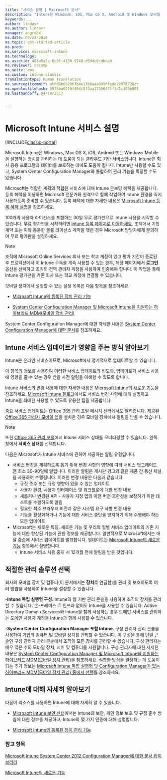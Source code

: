```yaml
---
title: "서비스 설명 | Microsoft 문서"
description: "Intune은 Windows, iOS, Mac OS X, Android 및 Windows 모바일 장치를 관리하는 데 유용한 클라우드 기반 서비스입니다."
keywords: 
author: lindavr
ms.author: lindavr
manager: angrobe
ms.date: 09/22/2016
ms.topic: get-started-article
ms.prod: 
ms.service: microsoft-intune
ms.technology: 
ms.assetid: 40fa5a2e-6c0f-4150-9740-d5ddc0cdbda0
ms.reviewer: cacamp
ms.suite: ems
ms.custom: intune-classic
translationtype: Human Translation
ms.sourcegitcommit: ab6d9b6b296fb4e1fb0aaa9496fede28976728dc
ms.openlocfilehash: 5975ba0219f464c8f5aa1735657ff3d1c186b991
ms.lasthandoff: 04/14/2017


---
```


# <a name="microsoft-intune-service-description"></a>Microsoft Intune 서비스 설명

[!INCLUDE[classic-portal](../includes/classic-portal.md)]

Microsoft Intune은 Windows, Mac OS X, iOS, Android 또는 Windows Mobile을 실행하는 장치를 관리하는 데 도움이 되는 클라우드 기반 서비스입니다. Intune은 회사 응용 프로그램과 데이터를 보호하는 데에도 도움이 됩니다. Intune만 사용할 수도 있고, System Center Configuration Manager와 통합하여 관리 기능을 확장할 수도 있습니다.

Microsoft는 적합한 계획의 적합한 서비스에 대해 Intune 온보딩 혜택을 제공합니다. 등록 혜택을 이용하면 Microsoft 전문가와 원격으로 함께 작업하여 Intune 환경을 즉시 사용하도록 준비할 수 있습니다. 등록 혜택에 대한 자세한 내용은 [Microsoft Intune 등록 혜택 설명](http://go.microsoft.com/fwlink/?LinkId=619281)을 참조하세요.

100개의 사용자 라이선스를 포함하는 30일 무료 평가판으로 Intune 사용을 시작할 수 있습니다. 무료 평가판을 시작하려면 [Intune 등록 페이지로 이동하세요](https://www.microsoft.com/server-cloud/products/microsoft-intune/). 조직에서 기업 계약 또는 이와 동등한 볼륨 라이선스 계약을 맺은 경우 Microsoft 담당자에게 문의하여 무료 평가판을 설정하세요.

> [!NOTE]
> 조직에 Microsoft Online Services 회사 또는 학교 계정이 있고 평가 기간이 종료된 후 프로덕션에서 이 Intune 구독을 계속 사용할 수 있는 경우, 해당 페이지에서 **로그인** 옵션을 선택하고 조직의 전역 관리자 계정을 사용하여 인증해야 합니다. 이 작업을 통해 Intune 평가판을 기존 회사 또는 학교 계정에 연결할 수 있습니다.

모바일 장치에서 설정할 수 있는 설정 목록은 다음 항목을 참조하세요.

-   [Microsoft Intune의 등록된 장치 관리 기능](/intune/get-started/mobile-device-management-capabilities-in-microsoft-intune)

-   [System Center Configuration Manager 및 Microsoft Intune을 지원하는 하이브리드 MDM(모바일 장치 관리)](https://technet.microsoft.com/library/mt627883.aspx)

System Center Configuration Manager에 대한 자세한 내용은 [System Center Configuration Manager에 대한 문서](https://technet.microsoft.com/library/mt346023.aspx)를 참조하세요.

## <a name="learn-how-intune-service-updates-affect-you"></a>Intune 서비스 업데이트가 영향을 주는 방식 알아보기
Intune은 온라인 서비스이므로, Microsoft에서 정기적으로 업데이트할 수 있습니다.

이 항목의 정보를 사용하여 이러한 서비스 업데이트의 빈도와, 업데이트가 서비스 사용에 영향을 줄 수 있는 경우 받을 사전 알림을 이해할 수 있도록 합니다.

Intune 서비스의 변경 내용에 대한 자세한 내용은 [Microsoft Intune의 새로운 기능](/intune/deploy-use/whats-new-in-microsoft-intune)을 참조하세요. [Microsoft Intune 블로그](http://blogs.technet.com/b/microsoftintune/)에서도 서비스 변경 사항에 대해 설명하고 Intune을 최대한 사용할 수 있도록 유용한 팁을 제공합니다.

중요 서비스 업데이트는 [Office 365 관리 포털](https://portal.office.com/Admin/Default.aspx) 메시지 센터에서도 알려줍니다. 제공된 [Office 365 관리자 모바일 앱](https://support.office.com/article/Office-365-Admin-Mobile-App-e16f6421-2a1a-4142-bf9d-9846600a060a)을 설치한 경우 모바일 장치에서 알림을 받을 수 있습니다.

> [!NOTE]
> 또한 [Office 365 관리 포털](https://portal.office.com/Admin/Default.aspx)에서 Intune 서비스 상태를 모니터링할 수 있습니다. 왼쪽 창에서 **서비스 상태**를 선택합니다.  

다음은 Microsoft가 Intune 서비스에 관하여 제공하는 알림 유형입니다.
-   서비스 변경을 계획하도록 돕기 위해 변경 사항의 영향에 따라 서비스 업그레이드 전 최소 30-90일에 알립니다. 이러한 알림은 게시판 경고와 같은 제품 간 통신 채널을 사용하여 수행됩니다. 이러한 변경 내용은 다음과 같습니다.
    * 규정 준수 또는 규정 영향이 있을 수 있는 업데이트
    * 사용자 환경, 사용자 인터페이스 및 워크플로에 대한 변경 내용
    * 새롭거나 변경된 API - 사용자 지정 앱의 이전 버전 호환성을 보장하기 위한 테스트를 수행하도록 알림
    * 필요한 최소 브라우저 버전과 같은 시스템 요구 사항 변경 내용
    * 기능을 활성화하거나 기능에 대한 서비스 중단을 방지하기 위해 수행해야 하는 모든 업데이트
-   Microsoft는 새로운 특징, 새로운 기능 및 우리의 월별 서비스 업데이트의 기존 기능에 대한 향상된 기능에 관한 정보를 제공합니다. 일반적으로 Microsoft에서는 매달 중순에 서비스 업데이트를 발표합니다. 업데이트는 [Microsoft Intune의 새로운 기능](/intune/deploy-use/whats-new-in-microsoft-intune) 항목에서 설명합니다.
    -   Intune 서비스 사용 중지 시 12개월 전에 알림을 받을 것입니다.

## <a name="choose-the-management-solution-thats-right-for-you"></a>적절한 관리 솔루션 선택
회사의 모바일 장치 및 컴퓨터(이 문서에서는 **장치**로 언급함)를 관리 및 보호하도록 여러 방법을 사용하여 Intune을 설정할 수 있습니다.

-**Intune 독립 실행형 구성.** Intune의 웹 기반 관리 콘솔을 사용하여 조직의 장치를 관리할 수 있습니다. 온-프레미스 IT 인프라 없이도 Intune을 사용할 수 있습니다. Active Directory Domain Services와 Intune을 함께 사용하는 경우 도메인 서비스를 관리하는 도메인 사용자 계정을 Intune과 함께 사용할 수 있습니다.

-**System Center Configuration Manager 포함 Intune.** 구성 관리자 관리 콘솔을 사용하여 기업의 컴퓨터 및 모바일 장치를 관리할 수 있습니다. 이 구성을 통해 단일 콘솔인 구성 관리자 관리 콘솔에서 조직의 모든 장치를 관리할 수 있습니다. 구성 관리자는 매우 많은 수의 모바일 장치, 서버 및 컴퓨터를 지원합니다. 구성 관리자에 대한 자세한 내용은 [System Center Configuration Manager 및 Microsoft Intune을 지원하는 하이브리드 MDM(모바일 장치 관리)](https://technet.microsoft.com/library/mt627883.aspx)을 참조하세요. 적합한 방식을 결정하는 데 도움이 되는 추가 정보는 [Microsoft Intune 독립 실행형 및 Configuration Manager가 있는 하이브리드 MDM(모바일 장치 관리) 중에서 선택](https://technet.microsoft.com/library/mt706478.aspx)를 참조하세요.


## <a name="learn-more-about-intune"></a>Intune에 대해 자세히 알아보기
다음이 리소스를 사용하면 Intune에 대해 자세히 알 수 있습니다.

- [Microsoft Intune 보안 센터](https://www.microsoft.com/server-cloud/products/intune-trust-center/)에서는 Intune의 보안, 개인 정보 보호 및 규정 준수 방침에 대한 정보를 제공하고, Intune의 몇 가지 인증에 대해 설명합니다.

- [Microsoft Intune의 등록된 장치 관리 기능](/intune/get-started/mobile-device-management-capabilities-in-microsoft-intune)

### <a name="see-also"></a>참고 항목
[Microsoft Intune](https://docs.microsoft.com/intune/)
[System Center 2012 Configuration Manager에 대한 문서 라이브러리](https://technet.microsoft.com/library/gg682041.aspx)

[Microsoft Intune의 새로운 기능](/intune/deploy-use/whats-new-in-microsoft-intune)

